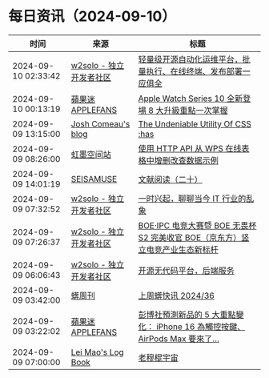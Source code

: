 ﻿# 每日资讯（2024-09-10）

|时间|来源|标题|
|---|---|---|
|2024-09-10 02:33:42|[w2solo - 独立开发者社区](https://w2solo.com/topics/feed)|[轻量级开源自动化运维平台，批量执行、在线终端、发布部署一应俱全](https://w2solo.com/topics/5015)|
|2024-09-10 00:13:19|[蘋果迷 APPLEFANS](https://applefans.today/feed/)|[Apple Watch Series 10 全新登場 8 大升級重點一次掌握](https://applefans.today/2024-09-all-new-apple-watch-series-10/)|
|2024-09-09 13:15:00|[Josh Comeau's blog](https://www.joshwcomeau.com/rss.xml)|[The Undeniable Utility Of CSS :has](https://www.joshwcomeau.com/css/has/)|
|2024-09-09 08:26:00|[虹墨空间站](https://www.imaegoo.com/atom.xml)|[使用 HTTP API 从 WPS 在线表格中增删改查数据示例](https://www.imaegoo.com/2024/http-crud-data-from-wps/)|
|2024-09-09 14:01:19|[SEISAMUSE](https://www.seis-jun.xyz/atom.xml)|[文献阅读（二十）](http://www.seis-jun.xyz/paper-reading-20)|
|2024-09-09 07:32:52|[w2solo - 独立开发者社区](https://w2solo.com/topics/feed)|[一时兴起，聊聊当今 IT 行业的乱象](https://w2solo.com/topics/5014)|
|2024-09-09 07:26:37|[w2solo - 独立开发者社区](https://w2solo.com/topics/feed)|[BOE·IPC 电竞大赛暨 BOE 无畏杯 S2 完美收官 BOE（京东方）竖立电竞产业生态新标杆](https://w2solo.com/topics/5013)|
|2024-09-09 06:06:43|[w2solo - 独立开发者社区](https://w2solo.com/topics/feed)|[开源无代码平台，后端服务](https://w2solo.com/topics/5012)|
|2024-09-09 03:42:00|[蠎周刊](https://weekly.pychina.org/feeds/all.atom.xml)|[上周蠎快讯 2024/36](https://weekly.pychina.org/pyrecap/pyrw-2436.html)|
|2024-09-09 03:22:02|[蘋果迷 APPLEFANS](https://applefans.today/feed/)|[彭博社預測新品的 5 大重點變化： iPhone 16 為觸控按鍵、AirPods Max 要來了…](https://applefans.today/2024-09-iphone-16-touch-sensitive-camera-button-rumors/)|
|2024-09-09 07:00:00|[Lei Mao's Log Book](https://leimao.github.io/atom.xml)|[老穆棍宇宙](https://leimao.github.io/essay/%E8%80%81%E7%A9%86%E6%A3%8D%E5%AE%87%E5%AE%99/)|
